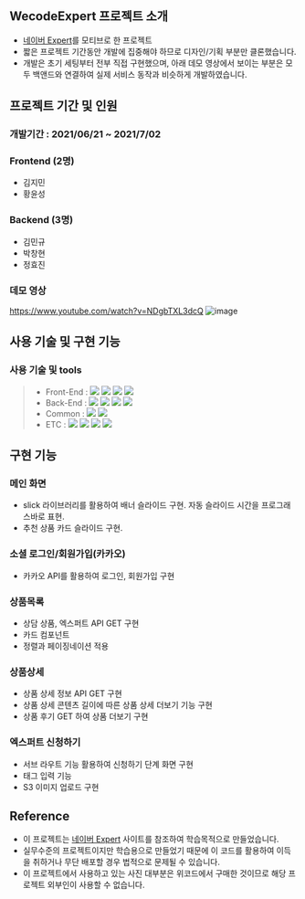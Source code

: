 ## WecodeExpert 프로젝트 소개

- [네이버 Expert](https://m.expert.naver.com/)를 모티브로 한 프로젝트 
- 짧은 프로젝트 기간동안 개발에 집중해야 하므로 디자인/기획 부분만 클론했습니다.
- 개발은 초기 세팅부터 전부 직접 구현했으며, 아래 데모 영상에서 보이는 부분은 모두 백앤드와 연결하여 실제 서비스 동작과 비슷하게 개발하였습니다.

## 프로젝트 기간 및 인원

### 개발기간 : 2021/06/21 ~ 2021/7/02

### Frontend (2명)

- 김지민
- 황윤성

### Backend (3명)

- 김민규
- 박창현
- 정효진

### 데모 영상
https://www.youtube.com/watch?v=NDgbTXL3dcQ
![image](https://user-images.githubusercontent.com/55984573/124383418-4bbb2e80-dd07-11eb-9ba9-97a76e6f1087.png)


## 사용 기술 및 구현 기능

### 사용 기술 및 tools
> - Front-End : <img src="https://img.shields.io/badge/ES6+-F7DF1E?style=for-the-badge&logo=javascript&logoColor=white"/>&nbsp;<img src="https://img.shields.io/badge/React.js-61DAFB?style=for-the-badge&logo=React&logoColor=white"/>&nbsp;<img src="https://img.shields.io/badge/React%20Router-CA4245?style=for-the-badge&logo=React-router&logoColor=white"/>&nbsp;<img src="https://img.shields.io/badge/styledcomponent-CC6699?style=for-the-badge&logo=sass&logoColor=white"/>
> - Back-End : <img src="https://img.shields.io/badge/Python 3.8-3776AB?style=for-the-badge&logo=Python&logoColor=white"/>&nbsp;<img src="https://img.shields.io/badge/Django 3.2.4-092E20?style=for-the-badge&logo=Django&logoColor=white"/>&nbsp;<img src="https://img.shields.io/badge/Mysql 8.0-4479A1?style=for-the-badge&logo=Mysql&logoColor=white"/>&nbsp;<img src="https://img.shields.io/badge/PyJWT 2.1-000000?style=for-the-badge&logo=JsonWebTokens&logoColor=white"/>&nbsp;
> - Common : <img src="https://img.shields.io/badge/AWS RDS/EC2-232F3E?style=for-the-badge&logo=Amazon&logoColor=white"/>&nbsp;<img src="https://img.shields.io/badge/Kakao API-FFCD00?style=for-the-badge&logo=kakao&logoColor=white"/>
> - ETC : <img src="https://img.shields.io/badge/Git-F05032?style=for-the-badge&logo=Git&logoColor=white"/>&nbsp;<img src="https://img.shields.io/badge/Github-181717?style=for-the-badge&logo=Github&logoColor=white"/>&nbsp;<img src="https://img.shields.io/badge/Postman-FF6C37?style=for-the-badge&logo=Postman&logoColor=white"/>&nbsp;<img src="https://img.shields.io/badge/Trello-0052CC?style=for-the-badge&logo=Trello&logoColor=white"/>


## 구현 기능

### 메인 화면
- slick 라이브러리를 활용하여 배너 슬라이드 구현. 자동 슬라이드 시간을 프로그래스바로 표현.
- 추천 상품 카드 슬라이드 구현.

### 소셜 로그인/회원가입(카카오)
- 카카오 API를 활용하여 로그인, 회원가입 구현

### 상품목록
- 상담 상품, 엑스퍼트 API GET 구현
- 카드 컴포넌트 
- 정렬과 페이징네이션 적용

### 상품상세
- 상품 상세 정보 API GET 구현
- 상품 상세 콘텐츠 길이에 따른 상품 상세 더보기 기능 구현
- 상품 후기 GET 하여 상품 더보기 구현

### 엑스퍼트 신청하기
- 서브 라우트 기능 활용하여 신청하기 단계 화면 구현
- 태그 입력 기능
- S3 이미지 업로드 구현

## Reference

- 이 프로젝트는 [네이버 Expert](https://m.expert.naver.com/) 사이트를 참조하여 학습목적으로 만들었습니다.
- 실무수준의 프로젝트이지만 학습용으로 만들었기 때문에 이 코드를 활용하여 이득을 취하거나 무단 배포할 경우 법적으로 문제될 수 있습니다.
- 이 프로젝트에서 사용하고 있는 사진 대부분은 위코드에서 구매한 것이므로 해당 프로젝트 외부인이 사용할 수 없습니다.
